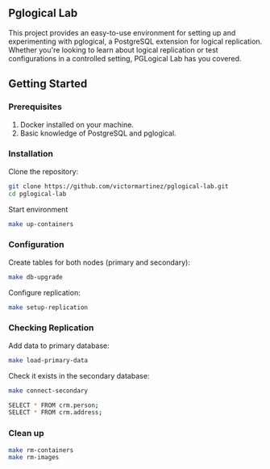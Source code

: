 ## Pglogical Lab

This project provides an easy-to-use environment for setting up and experimenting with pglogical, a PostgreSQL extension for logical replication. Whether you're looking to learn about logical replication or test configurations in a controlled setting, PGLogical Lab has you covered.

## Getting Started

### Prerequisites

1. Docker installed on your machine.
2. Basic knowledge of PostgreSQL and pglogical.

### Installation

Clone the repository:

```sh
git clone https://github.com/victormartinez/pglogical-lab.git
cd pglogical-lab
```

Start environment

```sh
make up-containers
```

### Configuration

Create tables for both nodes (primary and secondary):

```sh
make db-upgrade
```

Configure replication:

```sh
make setup-replication
```

### Checking Replication

Add data to primary database:

```sh
make load-primary-data
```

Check it exists in the secondary database:

```sh
make connect-secondary

SELECT * FROM crm.person;
SELECT * FROM crm.address;
```

### Clean up

```sh
make rm-containers
make rm-images
```